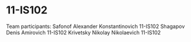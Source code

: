 # 11-IS102
Team participants: 
Safonof Alexander Konstantinovich 11-IS102 
Shagapov Denis Amirovich 11-IS102 
Krivetsky Nikolay Nikolaevich 11-IS102
